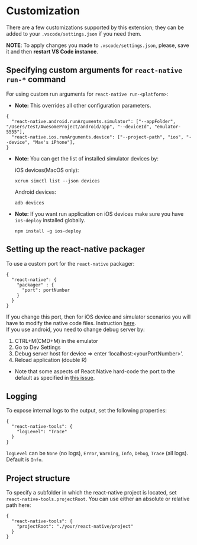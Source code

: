 # Customization

There are a few customizations supported by this extension; they can be added to your `.vscode/settings.json` if you need them.

**NOTE**: To apply changes you made to `.vscode/settings.json`, please, save it and then **restart VS Code instance**.

## Specifying custom arguments for `react-native run-*` command

For using custom run arguments for `react-native run-<platform>`:
* **Note:** This overrides all other configuration parameters.

```
{
  "react-native.android.runArguments.simulator": ["--appFolder", "/Users/test/AwesomeProject/android/app", "--deviceId", "emulator-5555"],
  "react-native.ios.runArguments.device": ["--project-path", "ios", "--device", "Max's iPhone"],
}
```

* **Note:** You can get the list of installed simulator devices by:

  iOS devices(MacOS only):

  ```
  xcrun simctl list --json devices
  ```

  Android devices:

  ```
  adb devices
  ```

* **Note:** If you want run application on iOS devices make sure you have `ios-deploy` installed globally.

  ```npm install -g ios-deploy```

## Setting up the react-native packager

To use a custom port for the `react-native` packager:

```
{
  "react-native": {
    "packager" : {
      "port": portNumber
    }
  }
}
```

If you change this port, then for iOS device and simulator scenarios you will have to modify the native code files. Instruction [here](https://blog.binoy.io/running-react-native-on-a-different-port-7deb43887cd4).<br>
If you use android, you need to change debug server by:
1. CTRL+M(CMD+M) in the emulator
2. Go to Dev Settings
3. Debug server host for device => enter ‘localhost:\<yourPortNumber\>’.
4. Reload application (double R)

* Note that some aspects of React Native hard-code the port to the default as specified in [this issue](https://github.com/facebook/react-native/issues/9145).

## Logging

To expose internal logs to the output, set the following properties:

```
{
  "react-native-tools": {
    "logLevel": "Trace"
  }
}
```

`logLevel` can be `None` (no logs), `Error`, `Warning`, `Info`, `Debug`, `Trace` (all logs). Default is `Info`.

## Project structure

To specify a subfolder in which the react-native project is located, set `react-native-tools.projectRoot`. You can use either an absolute or relative path here:

```
{
  "react-native-tools": {
    "projectRoot": "./your/react-native/project"
  }
}
```
